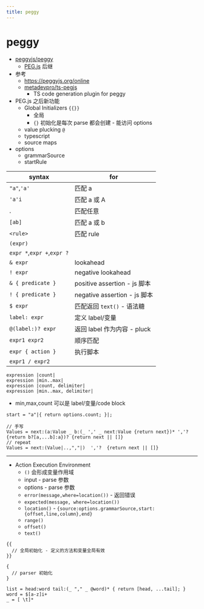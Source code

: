 ```yaml
---
title: peggy
---
```


# peggy

- [peggyjs/peggy](https://github.com/peggyjs/peggy)
  - [PEG.js](./pegjs.md) 后继
- 参考
  - https://peggyjs.org/online
  - [metadevpro/ts-pegjs](https://github.com/metadevpro/ts-pegjs)
    - TS code generation plugin for peggy
- PEG.js 之后新功能
  - Global Initializers `{{}}`
    - 全局
    - `{}` 初始化是每次 parse 都会创建 - 能访问 options
  - value plucking `@`
  - typescript
  - source maps
- options
  - grammarSource
  - startRule

| syntax                     | for                          |
| -------------------------- | ---------------------------- |
| `"a"`,`'a'`                | 匹配 a                       |
| `'a'i`                     | 匹配 a 或 A                  |
| .                          | 匹配任意                     |
| `[ab]`                     | 匹配 a 或 b                  |
| `<rule>`                   | 匹配 rule                    |
| `(expr)`                   |
| `expr *`,`expr +`,`expr ?` |
| `& expr`                   | lookahead                    |
| `! expr`                   | negative lookahead           |
| `& { predicate }`          | positive assertion - js 脚本 |
| `! { predicate }`          | negative assertion - js 脚本 |
| `$ expr`                   | 匹配返回 `text()` - 语法糖   |
| `label: expr`              | 定义 label/变量              |
| `@(label:)? expr`          | 返回 label 作为内容 - pluck  |
| `expr1 expr2`              | 顺序匹配                     |
| `expr { action }`          | 执行脚本                     |
| `expr1 / expr2`            |

```
expression |count|
expression |min..max|
expression |count, delimiter|
expression |min..max, delimiter|
```

- min,max,count 可以是 label/变量/code block

```pegjs
start = "a"|{ return options.count; }|;
```

```pegjs
// 手写
Values = next:(a:Value _ b:(_ ',' _ next:Value {return next})* ','? {return b?[a,...b]:a})? {return next || []}
// repeat
Values = next:(Value|..,","|)  ','?  {return next || []}
```

---

- Action Execution Environment
  - `()` 会形成变量作用域
  - input - parse 参数
  - options - parse 参数
  - `error(message,where=location())` - 返回错误
  - `expected(message, where=location())`
  - `location()` - `{source:options.grammarSource,start:{offset,line,column},end}`
  - `range()`
  - `offset()`
  - `text()`

```pegjs
{{
  // 全局初始化 - 定义的方法和变量全局有效
}}

{
  // parser 初始化
}

list = head:word tail:(_ "," _ @word)* { return [head, ...tail]; }
word = $[a-z]i+
_ = [ \t]*
```
